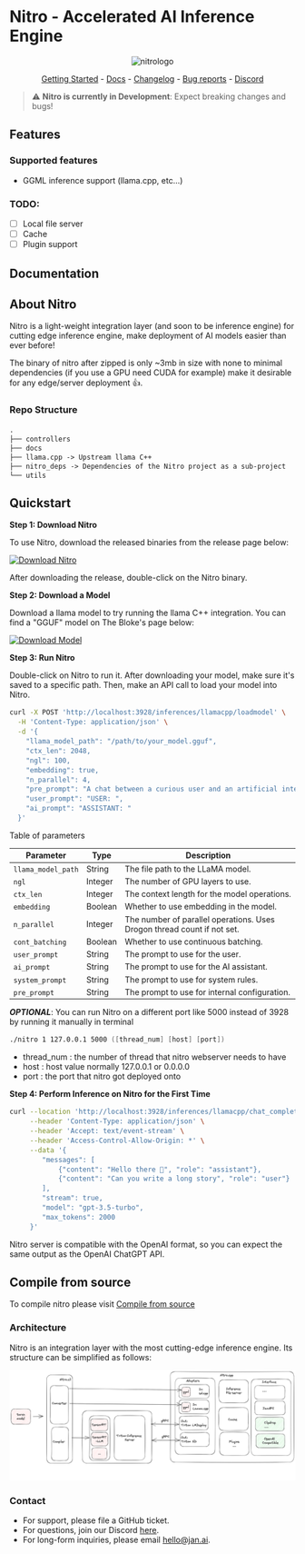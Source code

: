 # Nitro - Accelerated AI Inference Engine

<p align="center">
  <img alt="nitrologo" src="https://user-images.githubusercontent.com/69952136/266939567-4a7d24f0-9338-4ab5-9261-cb3c71effe35.png">
</p>

<p align="center">
  <a href="https://jan.ai/nitro">Getting Started</a> - <a href="https://jan.ai/nitro">Docs</a> 
  - <a href="https://docs.jan.ai/changelog/">Changelog</a> - <a href="https://github.com/janhq/nitro/issues">Bug reports</a> - <a href="https://discord.gg/AsJ8krTT3N">Discord</a>
</p>

> ⚠️ **Nitro is currently in Development**: Expect breaking changes and bugs!

## Features

### Supported features
- GGML inference support (llama.cpp, etc...)

### TODO:
- [ ] Local file server
- [ ] Cache
- [ ] Plugin support

## Documentation

## About Nitro

Nitro is a light-weight integration layer (and soon to be inference engine) for cutting edge inference engine, make deployment of AI models easier than ever before!

The binary of nitro after zipped is only ~3mb in size with none to minimal dependencies (if you use a GPU need CUDA for example) make it desirable for any edge/server deployment 👍.

### Repo Structure

```
.
├── controllers
├── docs 
├── llama.cpp -> Upstream llama C++
├── nitro_deps -> Dependencies of the Nitro project as a sub-project
└── utils
```

## Quickstart

**Step 1: Download Nitro**

To use Nitro, download the released binaries from the release page below:

[![Download Nitro](https://img.shields.io/badge/Download-Nitro-blue.svg)](https://github.com/janhq/nitro/releases)

After downloading the release, double-click on the Nitro binary.

**Step 2: Download a Model**

Download a llama model to try running the llama C++ integration. You can find a "GGUF" model on The Bloke's page below:

[![Download Model](https://img.shields.io/badge/Download-Model-green.svg)](https://huggingface.co/TheBloke)

**Step 3: Run Nitro**

Double-click on Nitro to run it. After downloading your model, make sure it's saved to a specific path. Then, make an API call to load your model into Nitro.


```zsh
curl -X POST 'http://localhost:3928/inferences/llamacpp/loadmodel' \
  -H 'Content-Type: application/json' \
  -d '{
    "llama_model_path": "/path/to/your_model.gguf",
    "ctx_len": 2048,
    "ngl": 100,
    "embedding": true,
    "n_parallel": 4,
    "pre_prompt": "A chat between a curious user and an artificial intelligence",
    "user_prompt": "USER: ",
    "ai_prompt": "ASSISTANT: "
  }'
```

Table of parameters

| Parameter        | Type    | Description                                                  |
|------------------|---------|--------------------------------------------------------------|
| `llama_model_path` | String  | The file path to the LLaMA model.                            |
| `ngl`              | Integer | The number of GPU layers to use.                             |
| `ctx_len`          | Integer | The context length for the model operations.                 |
| `embedding`        | Boolean | Whether to use embedding in the model.                       |
| `n_parallel`       | Integer | The number of parallel operations. Uses Drogon thread count if not set. |
| `cont_batching`    | Boolean | Whether to use continuous batching.                          |
| `user_prompt`      | String  | The prompt to use for the user.                              |
| `ai_prompt`        | String  | The prompt to use for the AI assistant.                      |
| `system_prompt`    | String  | The prompt to use for system rules.                          |
| `pre_prompt`    | String  | The prompt to use for internal configuration.                          |


***OPTIONAL***: You can run Nitro on a different port like 5000 instead of 3928 by running it manually in terminal
```zsh
./nitro 1 127.0.0.1 5000 ([thread_num] [host] [port])
```
- thread_num : the number of thread that nitro webserver needs to have
- host : host value normally 127.0.0.1 or 0.0.0.0
- port : the port that nitro got deployed onto

**Step 4: Perform Inference on Nitro for the First Time**

```zsh
curl --location 'http://localhost:3928/inferences/llamacpp/chat_completion' \
     --header 'Content-Type: application/json' \
     --header 'Accept: text/event-stream' \
     --header 'Access-Control-Allow-Origin: *' \
     --data '{
        "messages": [
            {"content": "Hello there 👋", "role": "assistant"},
            {"content": "Can you write a long story", "role": "user"}
        ],
        "stream": true,
        "model": "gpt-3.5-turbo",
        "max_tokens": 2000
     }'
```

Nitro server is compatible with the OpenAI format, so you can expect the same output as the OpenAI ChatGPT API.

## Compile from source
To compile nitro please visit [Compile from source](docs/manual_install.md)

### Architecture
Nitro is an integration layer with the most cutting-edge inference engine. Its structure can be simplified as follows:

![Current architecture](docs/architecture.png)

### Contact

- For support, please file a GitHub ticket.
- For questions, join our Discord [here](https://discord.gg/FTk2MvZwJH).
- For long-form inquiries, please email hello@jan.ai.

